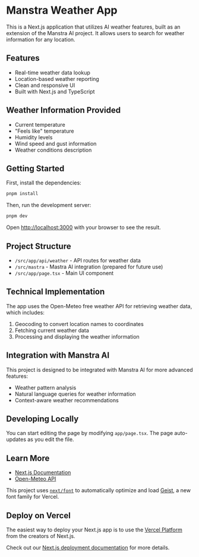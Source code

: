 # Manstra Weather App

This is a Next.js application that utilizes AI weather features, built as an extension of the Manstra AI project. It allows users to search for weather information for any location.

## Features

- Real-time weather data lookup
- Location-based weather reporting
- Clean and responsive UI
- Built with Next.js and TypeScript

## Weather Information Provided

- Current temperature
- "Feels like" temperature
- Humidity levels
- Wind speed and gust information
- Weather conditions description

## Getting Started

First, install the dependencies:

```bash
pnpm install
```

Then, run the development server:

```bash
pnpm dev
```

Open [http://localhost:3000](http://localhost:3000) with your browser to see the result.

## Project Structure

- `/src/app/api/weather` - API routes for weather data
- `/src/mastra` - Mastra AI integration (prepared for future use)
- `/src/app/page.tsx` - Main UI component

## Technical Implementation

The app uses the Open-Meteo free weather API for retrieving weather data, which includes:

1. Geocoding to convert location names to coordinates
2. Fetching current weather data
3. Processing and displaying the weather information

## Integration with Manstra AI

This project is designed to be integrated with Manstra AI for more advanced features:

- Weather pattern analysis
- Natural language queries for weather information
- Context-aware weather recommendations

## Developing Locally

You can start editing the page by modifying `app/page.tsx`. The page auto-updates as you edit the file.

## Learn More

- [Next.js Documentation](https://nextjs.org/docs)
- [Open-Meteo API](https://open-meteo.com/)

This project uses [`next/font`](https://nextjs.org/docs/app/building-your-application/optimizing/fonts) to automatically optimize and load [Geist](https://vercel.com/font), a new font family for Vercel.

## Deploy on Vercel

The easiest way to deploy your Next.js app is to use the [Vercel Platform](https://vercel.com/new?utm_medium=default-template&filter=next.js&utm_source=create-next-app&utm_campaign=create-next-app-readme) from the creators of Next.js.

Check out our [Next.js deployment documentation](https://nextjs.org/docs/app/building-your-application/deploying) for more details.
